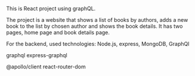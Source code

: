This is React project using graphQL.

The project is a website that shows a list of books by authors, adds a new book to the list by chosen author and shows the book details.
It has two pages, home page and book details page.

For the backend, used technologies: Node.js, express, MongoDB, GraphQl

graphql
express-graphql

@apollo/client 
react-router-dom